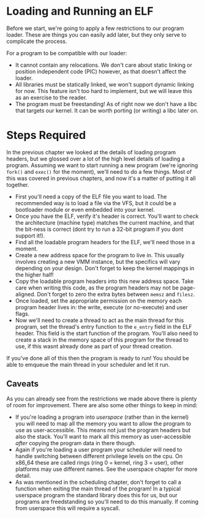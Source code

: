 # Loading and Running an ELF

Before we start, we're going to apply a few restrictions to our program loader. These are things you can easily add later, but they only serve to complicate the process.

For a program to be compatible with our loader:

- It cannot contain any relocations. We don't care about static linking or position independent code (PIC) however, as that doesn't affect the loader.
- All libraries must be statically linked, we won't support dynamic linking for now. This feature isn't too hard to implement, but we will leave this as an exercise to the reader.
- The program must be freestanding! As of right now we don't have a libc that targets our kernel. It can be worth porting (or writing) a libc later on.

# Steps Required

In the previous chapter we looked at the details of loading program headers, but we glossed over a lot of the high level details of loading a program. Assuming we want to start running a new program (we're ignoring `fork()` and `exec()` for the moment), we'll need to do a few things. Most of this was covered in previous chapters, and now it's a matter of putting it all together.

- First you'll need a copy of the ELF file you want to load. The recommended way is to load a file via the VFS, but it could be a bootloader module or even embedded into your kernel. 
- Once you have the ELF, verify it's header is correct. You'll want to check the architecture (machine type) matches the current machine, and that the bit-ness is correct (dont try to run a 32-bit program if you dont support it!).
- Find all the loadable program headers for the ELF, we'll need those in a moment.
- Create a new address space for the program to live in. This usually involves creating a new VMM instance, but the specifics will vary depending on your design. Don't forget to keep the kernel mappings in the higher half!
- Copy the loadable program headers into this new address space. Take care when writing this code, as the program headers may not be page-aligned. Don't forget to zero the extra bytes between `memsz` and `filesz`.
- Once loaded, set the appropriate permission on the memory each program header lives in: the write, execute (or no-execute) and user flags.
- Now we'll need to create a thread to act as the main thread for this program, set the thread's entry function to the `e_entry` field in the ELF header. This field is the start function of the program. You'll also need to create a stack in the memory space of this program for the thread to use, if this wasnt already done as part of your thread creation.

If you've done all of this then the program is ready to run! You should be able to emqueue the main thread in your scheduler and let it run.

## Caveats

As you can already see from the restrictions we made above there is plenty of room for improvement. There are also some other things to keep in mind:

- If you're loading a program into *userspace* (rather than in the kernel) you will need to map all the memory you want to allow the program to use as user-accessible. This means not just the program headers but also the stack. You'll want to mark all this memory as user-accessible *after* copying the program data in there though.
- Again if you're loading a user program your scheduler will need to handle switching between different privilege levels on the cpu. On x86_64 these are called rings (ring 0 = kernel, ring 3 = user), other platforms may use different names. See the userspace chapter for more detail.
- As was mentioned in the scheduling chapter, don't forget to call a function when exiting the main thread of the program! In a typical userspace program the standard library does this for us, but our programs are freedstanding so you'll need to do this manually. If coming from userspace this will require a syscall.
